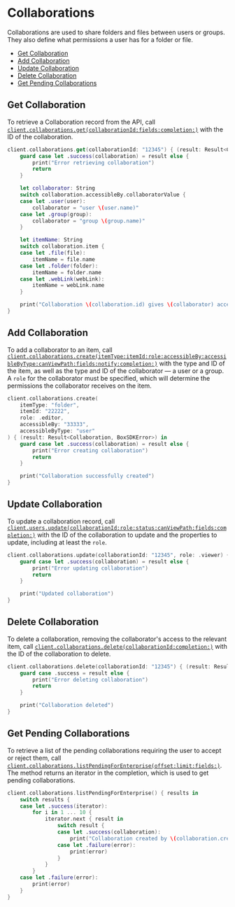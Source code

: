 Collaborations
==============

Collaborations are used to share folders and files between users or groups. They also define what permissions a user
has for a folder or file.

<!-- START doctoc generated TOC please keep comment here to allow auto update -->
<!-- DON'T EDIT THIS SECTION, INSTEAD RE-RUN doctoc TO UPDATE -->


- [Get Collaboration](#get-collaboration)
- [Add Collaboration](#add-collaboration)
- [Update Collaboration](#update-collaboration)
- [Delete Collaboration](#delete-collaboration)
- [Get Pending Collaborations](#get-pending-collaborations)

<!-- END doctoc generated TOC please keep comment here to allow auto update -->

Get Collaboration
-----------------

To retrieve a Collaboration record from the API, call
[`client.collaborations.get(collaborationId:fields:completion:)`][get-collaboration]
with the ID of the collaboration.

<!-- sample get_collaborations_id -->
```swift
client.collaborations.get(collaborationId: "12345") { (result: Result<Collaboration, BoxSDKError>) in
    guard case let .success(collaboration) = result else {
        print("Error retrieving collaboration")
        return
    }

    let collaborator: String
    switch collaboration.accessibleBy.collaboratorValue {
    case let .user(user):
        collaborator = "user \(user.name)"
    case let .group(group):
        collaborator = "group \(group.name)"
    }

    let itemName: String
    switch collaboration.item {
    case let .file(file):
        itemName = file.name
    case let .folder(folder):
        itemName = folder.name
    case let .webLink(webLink):
        itemName = webLink.name
    }

    print("Collaboration \(collaboration.id) gives \(collaborator) access to \(itemName)")
}
```

[get-collaboration]: http://opensource.box.com/box-ios-sdk/Classes/CollaborationsModule.html#/s:6BoxSDK20CollaborationsModuleC16get5collaborationId6fields10completionySS_SaySSGSgys6ResultOyAA0F0CAA0A5ErrorOGctF

Add Collaboration
-----------------

To add a collaborator to an item, call
[`client.collaborations.create(itemType:itemId:role:accessibleBy:accessibleByType:canViewPath:fields:notify:completion:)`][create-collaboration]
with the type and ID of the item, as well as the type and ID of the collaborator — a user or a group.  A `role` for the
collaborator must be specified, which will determine the permissions the collaborator receives on the item.

<!-- sample post_collaborations -->
```swift
client.collaborations.create(
    itemType: "folder",
    itemId: "22222",
    role: .editor,
    accessibleBy: "33333",
    accessibleByType: "user"
) { (result: Result<Collaboration, BoxSDKError>) in
    guard case let .success(collaboration) = result else {
        print("Error creating collaboration")
        return
    }

    print("Collaboration successfully created")
}
```

[create-collaboration]: http://opensource.box.com/box-ios-sdk/Classes/CollaborationsModule.html#/s:6BoxSDK20CollaborationsModuleC19create8itemType0G2Id4role12accessibleBy0klH011canViewPath6fields6notify10completionySS_SSAA0F4RoleOSSAA010AccessibleL0OSbSgSaySSGSgARys6ResultOyAA0F0CAA0A5ErrorOGctF

Update Collaboration
--------------------

To update a collaboration record, call
[`client.users.update(collaborationId:role:status:canViewPath:fields:completion:)`][update-collaboration]
with the ID of the collaboration to update and the properties to update, including at least the `role`.

<!-- sample put_collaborations_id -->
```swift
client.collaborations.update(collaborationId: "12345", role: .viewer) { (result: Result<Collaboration, BoxSDKError>) in
    guard case let .success(collaboration) = result else {
        print("Error updating collaboration")
        return
    }

    print("Updated collaboration")
}
```

[update-collaboration]: http://opensource.box.com/box-ios-sdk/Classes/CollaborationsModule.html#/s:6BoxSDK20CollaborationsModuleC19update15collaborationId4role6status11canViewPath6fields10completionySS_AA0F4RoleOAA0F6StatusOSgSbSgSaySSGSgys6ResultOyAA0F0CAA0A5ErrorOGctF

Delete Collaboration
--------------------

To delete a collaboration, removing the collaborator's access to the relevant item, call
[`client.collaborations.delete(collaborationId:completion:)`][delete-collaboration]
with the ID of the collaboration to delete.

<!-- sample delete_collaborations_id -->
```swift
client.collaborations.delete(collaborationId: "12345") { (result: Result<Void, BoxSDKError>) in
    guard case .success = result else {
        print("Error deleting collaboration")
        return
    }

    print("Collaboration deleted")
}
```

[delete-collaboration]: http://opensource.box.com/box-ios-sdk/Classes/CollaborationsModule.html#/s:6BoxSDK20CollaborationsModuleC19delete15collaborationId10completionySS_ys6ResultOyytAA0A5ErrorOGctF

Get Pending Collaborations
--------------------------

To retrieve a list of the pending collaborations requiring the user to accept or reject them, call
[`client.collaborations.listPendingForEnterprise(offset:limit:fields:)`][get-pending-collaborations].
The method returns an iterator in the completion, which is used to get pending collaborations.

<!-- sample get_collaborations -->
```swift
client.collaborations.listPendingForEnterprise() { results in
    switch results {
    case let .success(iterator):
        for i in 1 ... 10 {
            iterator.next { result in
                switch result {
                case let .success(collaboration):
                    print("Collaboration created by \(collaboration.createdBy?.name)")
                case let .failure(error):
                    print(error)
                }
            }
        }
    case let .failure(error):
        print(error)
    } 
}
```

[get-pending-collaborations]: http://opensource.box.com/box-ios-sdk/Classes/CollaborationsModule.html#/s:6BoxSDK20CollaborationsModuleC010listPendingForEnterpriseC06offset5limit6fieldsAA18PaginationIteratorCyAA13CollaborationCGSiSg_AMSaySSGSgtF
